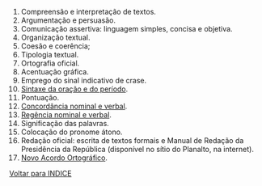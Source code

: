 1. Compreensão e interpretação de textos. 
2. Argumentação e persuasão. 
3. Comunicação assertiva: linguagem simples, concisa e objetiva. 
4. Organização textual.
5. Coesão e coerência;
6. Tipologia textual.
7. Ortografia oficial.
8. Acentuação gráfica.
9. Emprego do sinal indicativo de crase.
10. [Sintaxe da oração e do período](https://www.normaculta.com.br/sintaxe1/).
11. Pontuação.
12. [Concordância nominal e verbal](https://www.normaculta.com.br/concordancia-verbal-e-nominal/).
13. [Regência nominal e verbal](https://www.normaculta.com.br/regencia-verbal-e-nominal/).
14. Significação das palavras.
15. Colocação do pronome átono.
16. Redação oficial: escrita de textos formais e Manual de Redação da Presidência da República (disponível no sítio do Planalto, na internet).
17. [Novo Acordo Ortográfico](https://www.normaculta.com.br/novo-acordo-ortografico/).

[Voltar para INDICE](https://github.com/andersonjeronimo/concurso_caixa_2024/blob/main/0.%20INDEX.md)
